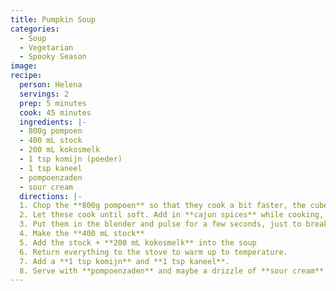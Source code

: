 ```yaml
---
title: Pumpkin Soup
categories:
  - Soup
  - Vegetarian
  - Spooky Season
image:
recipe:
  person: Helena
  servings: 2
  prep: 5 minutes
  cook: 45 minutes
  ingredients: |-
  - 800g pompoen
  - 400 mL stock
  - 200 mL kokosmelk
  - 1 tsp komijn (poeder)
  - 1 tsp kaneel
  - pompoenzaden
  - sour cream
  directions: |-
  1. Chop the **800g pompoen** so that they cook a bit faster, the cubes from appie are a bit too big. Throw them in the pot with a couple tsp of oil.
  2. Let these cook until soft. Add in **cajun spices** while cooking, perhaps some **red pepper flakes**. They should be quite tasty on their own when cooked.
  3. Put them in the blender and pulse for a few seconds, just to break up the big pieces. It should still be chunky!!
  4. Make the **400 mL stock**
  5. Add the stock + **200 mL kokosmelk** into the soup
  6. Return everything to the stove to warm up to temperature.
  7. Add a **1 tsp komijn** and **1 tsp kaneel**.
  8. Serve with **pompoenzaden** and maybe a drizzle of **sour cream** (agitate it until it's more liquidy.) Perhaps like 5 koriander leaves.
---
```

